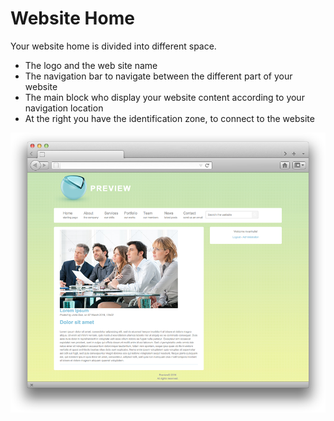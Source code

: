# Website Home

Your website home is divided into different space.

* The logo and the web site name
* The navigation bar to navigate between the different part of your website
* The main block who display your website content according to your navigation location
* At the right you have the identification zone, to connect to the website

![](post-news-04.png)